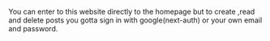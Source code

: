 You can enter to this website directly to the homepage but to create ,read and delete posts you gotta sign in with google(next-auth) or your own email and password.
